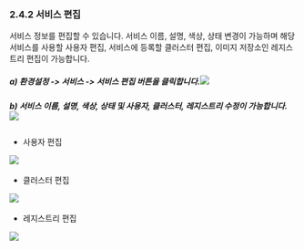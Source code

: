 ### 2.4.2    서비스 편집

서비스 정보를 편집할 수 있습니다. 서비스 이름, 설명, 색상, 상태 변경이 가능하며 해당 서비스를 사용할 사용자 편집, 서비스에 등록할 클러스터 편집, 이미지 저장소인 레지스트리 편집이 가능합니다.

##### a\)    환경설정 -&gt; 서비스 -&gt; 서비스 편집 버튼을 클릭합니다.![](/assets/서비스편집.png)

##### b\) 서비스 이름, 설명, 색상, 상태 및 사용자, 클러스터, 레지스트리 수정이 가능합니다. ![](/assets/서비스편집1.png)

##### 

* 사용자 편집

![](blob:file:///863a3306-143a-4257-bbe9-ad99ad1249c5)

* 클러스터 편집

![](blob:file:///76e0b0b9-227d-49ac-9811-9b6e4577d031)

* 레지스트리 편집

![](blob:file:///cba32b8f-6d28-4bed-b98a-25fb0261fc6a)

